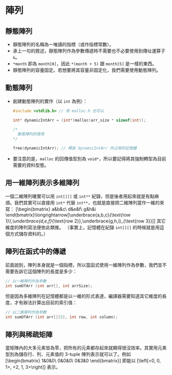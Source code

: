 # 陣列

## 靜態陣列
- 靜態陣列的名稱為一唯讀的指標（或作指標常數）。
- 承上一句的敘述，靜態陣列作為參數傳遞時不需要也不必要使用到傳址運算子 `&`。
- `*month` 即為 `month[0]`，因此 `*(month + 5)` 跟 `month[5]` 是一樣的東西。
- 靜態陣列的容量固定。若想要將其容量非固定化，我們需要使用動態陣列。

## 動態陣列
- 創建動態陣列的實作（以 `int` 為例）：
  ```c
  #include <stdlib.h> // 用 malloc.h 也可以

  int* dynamicIntArr = (int*)malloc(arr_size * sizeof(int));
  
  /*
    動態陣列的使用
  */

  free(dynamicIntArr); // 釋放 dynamicIntArr 所占用的記憶體
  ```
- 要注意的是，`malloc` 的回傳值型別為 `void*`，所以要記得將其強制轉型為目前需要的資料型態。

## 用一維陣列表示多維陣列
一個二維陣列確實可以用 `int[][]` 或 `int**` 紀錄，但是後者用起來就是有點麻煩。我們其實可以直接用 `int*` 代替 `int**`，也就是直接把二維陣列當作一維的來寫：
\[\begin{bmatrix}
    a&b&c\\
    d&e&f\\
    g&h&i
\end{bmatrix}\longrightarrow[\underbrace{a,b,c}_{\text{row 1}},\underbrace{d,e,f}_{\text{row 2}},\underbrace{g,h,i}_{\text{row 3}}]\]
其它維度的陣列寫法便依此類推。
（事實上，記憶體在紀錄 `int[][]` 的時候就是用這個方式儲存資料的。）

## 陣列在函式中的傳遞
前面說到，陣列本身就是一個指標，所以當函式使用一維陣列作為參數，我們並不需要告訴它這個陣列的長度是多少：
```c
// 以一維陣列作為參數
int sumOfArr (int arr[], int arrSize);
```
但是因為多維陣列在記憶體都是以一維的形式表達，編譯器需要知道其它維度的長度，才有辦法計算出目前的索引值：
```c
// 以二維陣列作為參數
int sumOfArr (int arr[][5], int row, int column);
```

## 陣列與稀疏矩陣
當矩陣內的大多元素皆為零，把所有的元素都存起來就顯得很沒效率。其實用元素型別為儲存行、列、元素值的 3-tuple 陣列表示就可以了。例如
\[\begin{bmatrix}
    1&0&0\\
    0&0&0\\
    0&3&0
\end{bmatrix}\]
即能以
\[\left[<0, 0, 1>, <2, 1, 3>\right]\]
表示。
